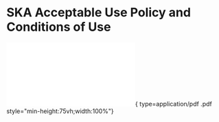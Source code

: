 # SKA Acceptable Use Policy and Conditions of Use

![testing PDF](./resources/Ablankpdf.pdf#view=FitH){ type=application/pdf .pdf style="min-height:75vh;width:100%"}